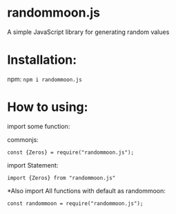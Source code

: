 # randommoon.js
A simple JavaScript library for generating random values
# Installation:

npm:
<code>npm i randommoon.js</code>

# How to using:
import some function:

commonjs:

<code>const {Zeros} = require("randommoon.js");</code>

import Statement:

<code>import {Zeros} from "randommoon.js"</code>

*Also import All functions with default as randommoon:

<code>const randommoon = require("randommoon.js");</code>
    